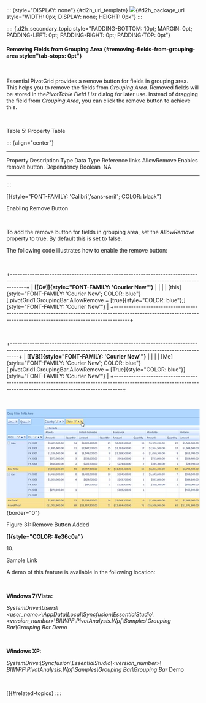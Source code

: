 ::: {style="DISPLAY: none"}
[](ms-xhelp:///?Id=d2h_url_template){#d2h_url_template} ![](!package_url!){#d2h_package_url style="WIDTH: 0px; DISPLAY: none; HEIGHT: 0px"}
:::

:::: {.d2h_secondary_topic style="PADDING-BOTTOM: 10pt; MARGIN: 0pt; PADDING-LEFT: 0pt; PADDING-RIGHT: 0pt; PADDING-TOP: 0pt"}
#### Removing Fields from Grouping Area {#removing-fields-from-grouping-area style="tab-stops: 0pt"}

 

Essential PivotGrid provides a remove button for fields in grouping area. This helps you to remove the fields from *Grouping Area.* Removed fields will be stored in the*PivotTable Field List* dialog for later use. Instead of dragging the field from *Grouping Area*, you can click the remove button to achieve this.

 

Table 5: Property Table

::: {align="center"}
  ------------- ------------------------ ------------ ----------- -----------------
  Property      Description              Type         Data Type   Reference links
  AllowRemove   Enables remove button.   Dependency   Boolean     NA
  ------------- ------------------------ ------------ ----------- -----------------
:::

[]{style="FONT-FAMILY: 'Calibri','sans-serif'; COLOR: black"} 

Enabling Remove Button

 

To add the remove button for fields in grouping area, set the *AllowRemove* property to true. By default this is set to false.

The following code illustrates how to enable the remove button:

 

+------------------------------------------------------------------------------------------------------------------------------------------------------------------+
| **[\[C#\]]{style="FONT-FAMILY: 'Courier New'"}**                                                                                                                 |
|                                                                                                                                                                  |
| [this]{style="FONT-FAMILY: 'Courier New'; COLOR: blue"} [.pivotGrid1.GroupingBar.AllowRemove = [true]{style="COLOR: blue"};]{style="FONT-FAMILY: 'Courier New'"} |
+------------------------------------------------------------------------------------------------------------------------------------------------------------------+

 

+---------------------------------------------------------------------------------------------------------------------------------------------------------------+
| **[\[VB\]]{style="FONT-FAMILY: 'Courier New'"}**                                                                                                              |
|                                                                                                                                                               |
| [Me]{style="FONT-FAMILY: 'Courier New'; COLOR: blue"} [.pivotGrid1.GroupingBar.AllowRemove = [True]{style="COLOR: blue"}]{style="FONT-FAMILY: 'Courier New'"} |
+---------------------------------------------------------------------------------------------------------------------------------------------------------------+

 

![](ImagesExt/image42_33.jpg){border="0"}

Figure 31: Remove Button Added

**[]{style="COLOR: #e36c0a"}**  

10. 

Sample Link

A demo of this feature is available in the following location:

 

**Windows 7/Vista:**

*SystemDrive:\\Users\\\<user_name\>\\AppData\\Local\\Syncfusion\\EssentialStudio\\\<version_number\>\\BI\\WPF\\PivotAnalysis.Wpf\\Samples\\Grouping Bar\\Grouping Bar Demo*

 

**Windows XP:**

*SystemDrive:\\Syncfusion\\EssentialStudio\\\<version_number\>\\ BI\\WPF\\PivotAnalysis.Wpf\\Samples\\Grouping Bar\\Grouping Bar* Demo

 

[]{#related-topics}
::::
